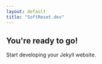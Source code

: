```yaml
---
layout: default
title: "SoftReset.dev"
---
```


## You're ready to go!

Start developing your Jekyll website.
